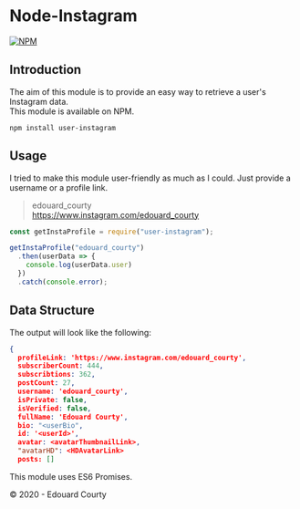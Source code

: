 # Node-Instagram
[![NPM](https://nodei.co/npm/user-instagram.png)](https://nodei.co/npm/user-instagram)  

## Introduction
The aim of this module is to provide an easy way to retrieve a user's Instagram data.  
This module is available on NPM.
```
npm install user-instagram
```

## Usage

I tried to make this module user-friendly as much as I could. Just provide a username or a profile link.
  > edouard_courty  
  > https://www.instagram.com/edouard_courty

```js
const getInstaProfile = require("user-instagram");

getInstaProfile("edouard_courty")
  .then(userData => {
    console.log(userData.user)
  })
  .catch(console.error);
```

## Data Structure

The output will look like the following:
```json
{
  profileLink: 'https://www.instagram.com/edouard_courty',
  subscriberCount: 444,
  subscribtions: 362,
  postCount: 27,
  username: 'edouard_courty',
  isPrivate: false,
  isVerified: false,
  fullName: 'Edouard Courty',
  bio: "<userBio",
  id: '<userId>',
  avatar: <avatarThumbnailLink>,
  "avatarHD": <HDAvatarLink>
  posts: []
```

This module uses ES6 Promises.

© 2020 - Edouard Courty